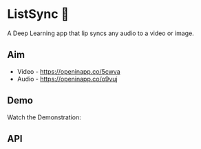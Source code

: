 # ListSync 👄
A Deep Learning app that lip syncs any audio to a video or image.

## Aim
- Video - https://openinapp.co/5cwva
- Audio - https://openinapp.co/o9vuj

## Demo
Watch the Demonstration: 


## API
